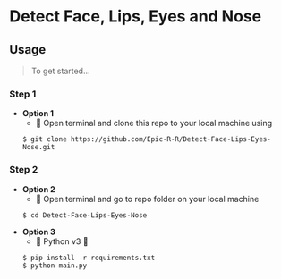 # Detect Face, Lips, Eyes and Nose

## Usage
> To get started...
### Step 1
- **Option 1**
    - 🚀 Open terminal and clone this repo to your local machine using
    ```shell
    $ git clone https://github.com/Epic-R-R/Detect-Face-Lips-Eyes-Nose.git
    ```
    
### Step 2
- **Option 2**
    - 🚀 Open terminal and go to repo folder on your local machine
    ```shell
    $ cd Detect-Face-Lips-Eyes-Nose
    ```
- **Option 3**
    - 🐍 Python v3 🐍
    ```shell
    $ pip install -r requirements.txt
    $ python main.py
    ```
    

